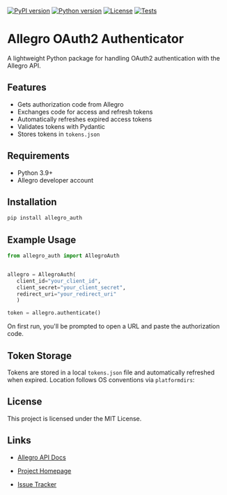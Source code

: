 [![PyPI version](https://img.shields.io/pypi/v/allegro_auth?color=blue)](https://pypi.org/project/allegro_auth/)
[![Python version](https://img.shields.io/pypi/pyversions/allegro_auth)](https://pypi.org/project/allegro_auth/)
[![License](https://img.shields.io/github/license/veritasdol/allegro_auth)](https://github.com/veritasdol/allegro_auth/blob/main/LICENSE)
[![Tests](https://github.com/veritasdol/allegro_auth/actions/workflows/tests.yml/badge.svg)](https://github.com/veritasdol/allegro_auth/actions/workflows/tests.yml)

# Allegro OAuth2 Authenticator

A lightweight Python package for handling OAuth2 authentication with the Allegro API.

## Features

- Gets authorization code from Allegro
- Exchanges code for access and refresh tokens
- Automatically refreshes expired access tokens
- Validates tokens with Pydantic
- Stores tokens in `tokens.json`

## Requirements

- Python 3.9+
- Allegro developer account

## Installation

```bash
pip install allegro_auth
```

## Example Usage

```python
from allegro_auth import AllegroAuth


allegro = AllegroAuth(
   client_id="your_client_id",
   client_secret="your_client_secret",
   redirect_uri="your_redirect_uri"
   )

token = allegro.authenticate()
```

On first run, you'll be prompted to open a URL and paste the authorization code.

## Token Storage

Tokens are stored in a local `tokens.json` file and automatically refreshed when expired.
Location follows OS conventions via `platformdirs`:

## License

This project is licensed under the MIT License.

## Links

* [Allegro API Docs](https://developer.allegro.pl/)

* [Project Homepage](https://github.com/veritasdol/allegro_auth)

* [Issue Tracker](https://github.com/veritasdol/allegro_auth/issues)
